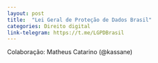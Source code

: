 ```yaml
---
layout: post
title:  "Lei Geral de Proteção de Dados Brasil"
categories: Direito digital
link-telegram: https://t.me/LGPDBrasil
---
```

Colaboração: Matheus Catarino (@kassane)
